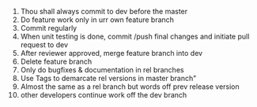1. Thou shall always commit to dev before the master
2. Do feature work only in urr own feature branch 
3. Commit regularly
4. When unit testing is done, commit /push final changes and initiate pull request to dev
5. After reviewer approved, merge feature branch into dev
6. Delete feature branch
7. Only do bugfixes & documentation in rel branches
8. Use Tags to demarcate rel versions in master branch"
9. Almost the same as a rel branch but words off prev release version
10. other developers continue work off the dev branch
